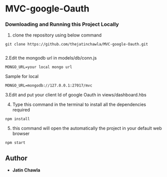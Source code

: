 # MVC-google-Oauth

### Downloading and Running this Project Locally
1. clone the repository using below command
```
git clone https://github.com/thejatinchawla/MVC-google-Oauth.git


```
2.Edit the mongodb url in models/db/conn.js
```
MONGO_URL=your local mongo url

```

Sample for local
```
MONGO_URL=mongodb://127.0.0.1:27017/mvc
```
3.Edit and put your client Id of google Oauth in views/dashboard.hbs

4. Type this command in the terminal to install all the dependencies required
```
npm install
```
5. this command will open the automatically the project in your default web browser
```
npm start
```



## Author

* **Jatin Chawla**

